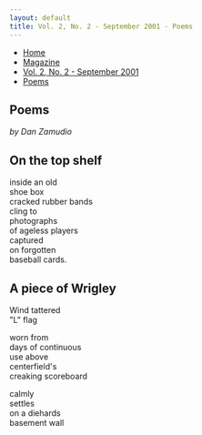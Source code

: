 ```yaml
---
layout: default
title: Vol. 2, No. 2 - September 2001 - Poems
---
```

<nav class="breadcrumb" aria-label="breadcrumbs">
  <ul>
    <li><a href="{{ site.url }}{{ site.baseurl }}/index.html">Home</a></li>
    <li><a href="../magazine-home.html">Magazine</a></li>
    <li><a href="bi_vol_2_no_2_home.html">Vol. 2, No. 2 - September 2001</a></li>
    <li class="is-active"><a href="#" aria-current="page">Poems</a></li>
  </ul>
</nav>

<section class="storycontent">
  <h1>Poems</h1>
  <p><em>by Dan Zamudio</em></p>

  <h2>On the top shelf</h2>

  <p>
    inside an old<br />
    shoe box<br />
    cracked rubber bands<br />
    cling to<br />
    photographs<br />
    of ageless players<br />
    captured<br />
    on forgotten<br />
    baseball cards.
  </p>

  <h2>A piece of Wrigley</h2>

  <p>
    Wind tattered<br />
    "L" flag
  </p>

  <p>
    worn from<br />
    days of continuous<br />
    use above<br />
    centerfield's<br />
    creaking scoreboard
  </p>

  <p>
    calmly<br />
    settles<br />
    on a diehards<br />
    basement wall
  </p>

</section>

